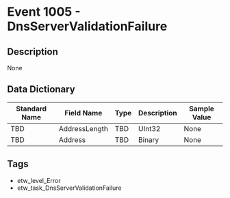 # Event 1005 - DnsServerValidationFailure

## Description
None

## Data Dictionary
|Standard Name|Field Name|Type|Description|Sample Value|
|---|---|---|---|---|
|TBD|AddressLength|TBD|UInt32|None|None|
|TBD|Address|TBD|Binary|None|None|

## Tags
* etw_level_Error
* etw_task_DnsServerValidationFailure